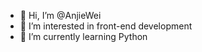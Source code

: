 - 👋 Hi, I’m @AnjieWei
- 👀 I’m interested in front-end development
- 🌱 I’m currently learning Python


<!---
AnjieWei/AnjieWei is a ✨ special ✨ repository because its `README.md` (this file) appears on your GitHub profile.
You can click the Preview link to take a look at your changes.
--->
